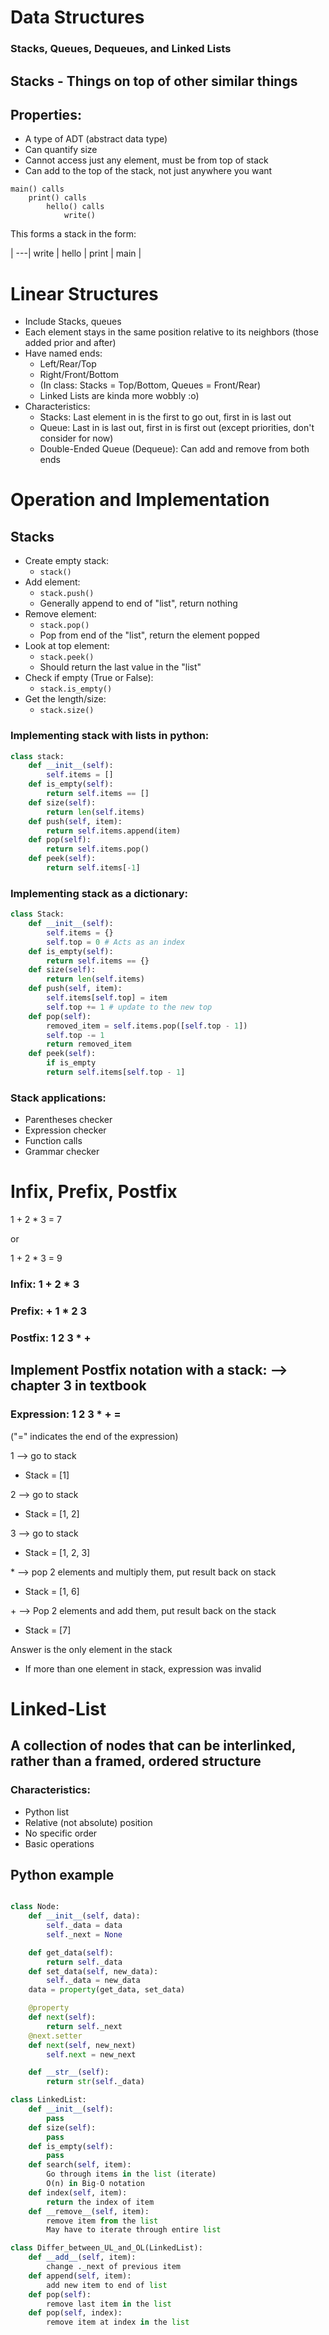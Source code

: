 # Data Structures

### Stacks, Queues, Dequeues, and Linked Lists

## Stacks - Things on top of other similar things

## Properties:

- A type of ADT (abstract data type)
- Can quantify size
- Cannot access just any element, must be from top of stack
- Can add to the top of the stack, not just anywhere you want

```
main() calls
    print() calls
        hello() calls
            write()
```
This forms a stack in the form:

|
---|
write |
hello |
print |
main |

# Linear Structures

- Include Stacks, queues
- Each element stays in the same position relative to its neighbors (those added prior and after)
- Have named ends:
    - Left/Rear/Top
    - Right/Front/Bottom
    - (In class: Stacks = Top/Bottom, Queues = Front/Rear)
    - Linked Lists are kinda more wobbly :o)
- Characteristics:
    - Stacks: Last element in is the first to go out, first in is last out
    - Queue: Last in is last out, first in is first out (except priorities, don't consider for now)
    - Double-Ended Queue (Dequeue): Can add and remove from both ends

# Operation and Implementation

## Stacks
- Create empty stack:
    - ```stack()```
- Add element:
    - ```stack.push()```
    - Generally append to end of "list", return nothing
- Remove element:
    - ```stack.pop()```
    - Pop from end of the "list", return the element popped
- Look at top element:
    - ```stack.peek()```
    - Should return the last value in the "list"
- Check if empty (True or False):
    - ```stack.is_empty()```
- Get the length/size:
    - ```stack.size()```

### Implementing stack with lists in python:
```Python
class stack:
    def __init__(self):
        self.items = []
    def is_empty(self):
        return self.items == []
    def size(self):
        return len(self.items)
    def push(self, item):
        return self.items.append(item)
    def pop(self):
        return self.items.pop()
    def peek(self):
        return self.items[-1]
```

### Implementing stack as a dictionary:

```Python
class Stack:
    def __init__(self):
        self.items = {}
        self.top = 0 # Acts as an index
    def is_empty(self):
        return self.items == {}
    def size(self):
        return len(self.items)
    def push(self, item):
        self.items[self.top] = item
        self.top += 1 # update to the new top
    def pop(self):
        removed_item = self.items.pop([self.top - 1])
        self.top -= 1
        return removed_item
    def peek(self):
        if is_empty
        return self.items[self.top - 1]
```

### Stack applications:
- Parentheses checker
- Expression checker
- Function calls
- Grammar checker

# Infix, Prefix, Postfix

1 + 2 * 3 = 7

or

1 + 2 * 3 = 9

### Infix: 1 + 2 * 3

### Prefix: + 1 * 2 3

### Postfix: 1 2 3 * +

## Implement Postfix notation with a stack: --> chapter 3 in textbook

### Expression: 1 2 3 * + =
("=" indicates the end of the expression)

1 --> go to stack
- Stack = [1]

2 --> go to stack
- Stack = [1, 2]

3 --> go to stack
- Stack = [1, 2, 3]

\* --> pop 2 elements and multiply them, put result back on stack
- Stack = [1, 6]

\+ --> Pop 2 elements and add them, put result back on the stack
- Stack = [7]

Answer is the only element in the stack
- If more than one element in stack, expression was invalid

# Linked-List

## A collection of nodes that can be interlinked, rather than a framed, ordered structure

### Characteristics:
- Python list
- Relative (not absolute) position
- No specific order
- Basic operations

## Python example

```Python

class Node:
    def __init__(self, data):
        self._data = data
        self._next = None

    def get_data(self):
        return self._data
    def set_data(self, new_data):
        self._data = new_data
    data = property(get_data, set_data)

    @property
    def next(self):
        return self._next
    @next.setter
    def next(self, new_next)
        self.next = new_next

    def __str__(self):
        return str(self._data)

class LinkedList:
    def __init__(self):
        pass
    def size(self):
        pass
    def is_empty(self):
        pass
    def search(self, item):
        Go through items in the list (iterate)
        O(n) in Big-O notation
    def index(self, item):
        return the index of item
    def __remove__(self, item):
        remove item from the list
        May have to iterate through entire list

class Differ_between_UL_and_OL(LinkedList):
    def __add__(self, item):
        change ._next of previous item
    def append(self, item):
        add new item to end of list
    def pop(self):
        remove last item in the list
    def pop(self, index):
        remove item at index in the list
```